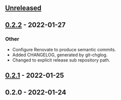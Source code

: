 <a name="unreleased"></a>
## [Unreleased]


<a name="0.2.2"></a>
## [0.2.2] - 2022-01-27
### Other
- Configure Renovate to produce semantic commits.
- Added CHANGELOG, generated by git-chglog.
- Changed to explicit release sub repository path.


<a name="0.2.1"></a>
## [0.2.1] - 2022-01-25

<a name="0.2.0"></a>
## 0.2.0 - 2022-01-24

[Unreleased]: https://github.com/kodemaniak/dyndnsd/compare/0.2.2...HEAD
[0.2.2]: https://github.com/kodemaniak/dyndnsd/compare/0.2.1...0.2.2
[0.2.1]: https://github.com/kodemaniak/dyndnsd/compare/0.2.0...0.2.1
